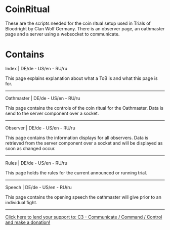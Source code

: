 # CoinRitual

These are the scripts needed for the coin ritual setup used in Trials of Bloodright by Clan Wolf Germany. There is an observer page, an oathmaster page and a server using a websocket to communicate.

# Contains
Index | DE/de - US/en - RU/ru

This page explains explanation about what a ToB is and what this page is for.

-----------

Oathmaster | DE/de - US/en - RU/ru

This page contains the controls of the coin ritual for the Oathmaster.
Data is send to the server component over a socket.

-----------

Observer | DE/de - US/en - RU/ru

This page contains the information displays for all observers.
Data is retrieved from the server component over a socket and will be displayed as soon as changed occur.

-----------

Rules | DE/de - US/en - RU/ru

This page holds the rules for the current announced or running trial.

---

Speech | DE/de - US/en - RU/ru

This page contains the opening speech the oathmaster will give prior to an individual fight.

---

<a href='https://www.paypal.com/pools/c/8253IxQmxN'>Click here to lend your support to: C3 - Communicate / Command / Control and make a donation!</a>
